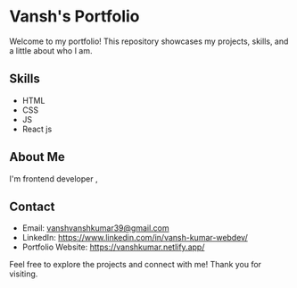 # Vansh's Portfolio
Welcome to my portfolio! This repository showcases my projects, skills, and a little about who I am.

## Skills

- HTML
- CSS
- JS
- React js

## About Me

I'm frontend developer , 

## Contact

- Email: vanshvanshkumar39@gmail.com
- LinkedIn: https://www.linkedin.com/in/vansh-kumar-webdev/
- Portfolio Website: https://vanshkumar.netlify.app/

Feel free to explore the projects and connect with me! Thank you for visiting.
